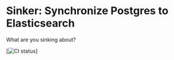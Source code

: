 # Sinker: Synchronize Postgres to Elasticsearch

What are you sinking about?

[![CI status](https://github.com/paradigm-operations/sinker/workflows/test.yml/badge.svg)]

